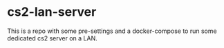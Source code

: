 # cs2-lan-server
This is a repo with some pre-settings and a docker-compose to run some dedicated cs2 server on a LAN.
